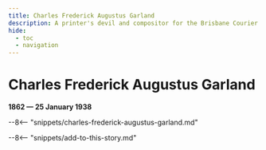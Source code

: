 ```yaml
---
title: Charles Frederick Augustus Garland 
description: A printer's devil and compositor for the Brisbane Courier
hide:
  - toc
  - navigation 
---
```


# Charles Frederick Augustus Garland 

**1862 — 25 January 1938**

--8<-- "snippets/charles-frederick-augustus-garland.md"

--8<-- "snippets/add-to-this-story.md"